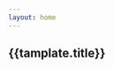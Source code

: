 ```yaml
---
layout: home
---
```


<script>
export default {
  data() {
    return {
      dynamicComponent: null,
        tamplates: [
            {
            type:'trippy',
            title: 'Trippy'
            },
            {type:'tvSnow',
            title: 'TV Snow'
             },
            {
                type: 'confetti',
                title: 'Confetti'
            },
            {
            type:'underground',
            title: 'Underground'
            },
            {
             type:'starfield',
             title: 'Starfield'
            },
            {
             type:'fireworks',
             title: 'Fireworks'
            },
        ]

    }
  },

  mounted() {
    import('@canvas-party/vue').then((module) => {
      this.dynamicComponent = module.default
      console.log(this.dynamicComponent)
    })
  },
}

</script>

 <div class="tamplates-container">
    <div class="tamplate-card" v-for="tamplate in tamplates">
        <!-- <CanvasParty class="canvas-card"  :type="tamplate.type"/> -->
    <a :href="`/tamplates/${tamplate.type}`">
    <component
     class="canvas-card"  
     v-if="dynamicComponent"
     :is="dynamicComponent"
     :type="tamplate.type"
    >
  </component>
  </a>
        <h2>{{tamplate.title}}</h2>
     </div>
 </div>

<style> 


</style>
